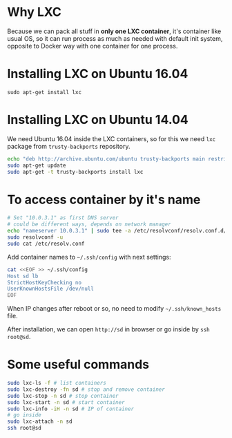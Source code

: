 # Why LXC
Because we can pack all stuff in **only one LXC container**, it's container like usual OS, so it can run process as much as needed with default init system, opposite to Docker way with one container for one process.

# Installing LXC on Ubuntu 16.04
```
sudo apt-get install lxc
```

# Installing LXC on Ubuntu 14.04
We need Ubuntu 16.04 inside the LXC containers, so for this we need `lxc` package from `trusty-backports` repository.
```sh
echo "deb http://archive.ubuntu.com/ubuntu trusty-backports main restricted universe multiverse" | sudo tee -a /etc/apt/sources.list
sudo apt-get update
sudo apt-get -t trusty-backports install lxc
```

# To access container by it's name
```sh
# Set "10.0.3.1" as first DNS server
# could be different ways, depends on network manager
echo "nameserver 10.0.3.1" | sudo tee -a /etc/resolvconf/resolv.conf.d/head
sudo resolvconf -u
sudo cat /etc/resolv.conf
```
Add container names to `~/.ssh/config` with next settings:
```sh
cat <<EOF >> ~/.ssh/config
Host sd lb
StrictHostKeyChecking no
UserKnownHostsFile /dev/null
EOF
```
When IP changes after reboot or so, no need to modify `~/.ssh/known_hosts` file.

After installation, we can open `http://sd` in browser or go inside by `ssh root@sd`.

# Some useful commands
```sh
sudo lxc-ls -f # list containers
sudo lxc-destroy -fn sd # stop and remove container
sudo lxc-stop -n sd # stop container
sudo lxc-start -n sd # start container
sudo lxc-info -iH -n sd # IP of container
# go inside
sudo lxc-attach -n sd
ssh root@sd
```
